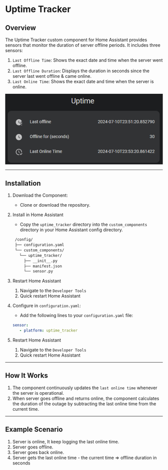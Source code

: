 
# Uptime Tracker

## Overview

The Uptime Tracker custom component for Home Assistant provides sensors that monitor the duration of server offline periods. It includes three sensors:

1. `Last Offline Time`: Shows the exact date and time when the server went offline.
2. `Last Offline Duration`: Displays the duration in seconds since the server last went offline & came online.
3. `Last Online Time`: Shows the exact date and time when the server is online.

![img.png](img.png)

---

## Installation

1. Download the Component:
   - Clone or download the repository.

2. Install in Home Assistant
   - Copy the `uptime_tracker` directory into the `custom_components` directory in your Home Assistant config directory.
   ```bash
    /config/
    ├── configuration.yaml
    └── custom_components/
      └── uptime_tracker/
        ├── __init__.py
        ├── manifest.json
        └── sensor.py
   ```
3. Restart Home Assistant
   1. Navigate to the `Developer Tools`
   2. Quick restart Home Assistant

4. Configure in `configuration.yaml`:
   - Add the following lines to your `configuration.yaml` file:
   ```yaml
   sensor:
      - platform: uptime_tracker
   ```

5. Restart Home Assistant
    1. Navigate to the `Developer Tools`
    2. Quick restart Home Assistant

---

## How It Works

1. The component continuously updates the `last online time` whenever the server is operational.
2. When server goes offline and returns online, the component calculates the duration of the outage by subtracting the last online time from the current time.

---

## Example Scenario
1. Server is online, It keep logging the last online time.
2. Server goes offline.
3. Server goes back online.
4. Server gets the last online time - the current time => offline duration in seconds